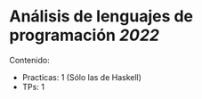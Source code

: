 # Análisis de lenguajes de programación _2022_
Contenido:
- Practicas: 1 (Sólo las de Haskell)
- TPs: 1
